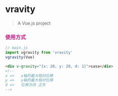 # vravity

> A Vue.js project

### <font color=#C71585>使用方式</font>
```js
// main.js
import vgravity from 'vravity'
vgravity(Vue)

```

```html
<div v-gravity="{x: 20, y: 20, d: 1}">sasa</div>
<!--  
x =>   x轴的最大相对位移
y =>   y轴的最大相对位移
d =>   位移方向 正负
-->
```
